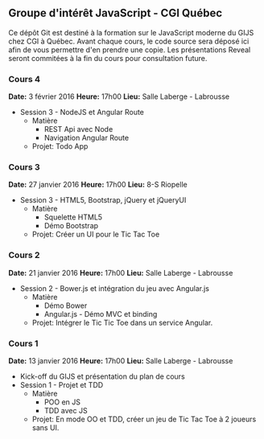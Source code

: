 ## Groupe d'intérêt JavaScript - CGI Québec
Ce dépôt Git est destiné à la formation sur le JavaScript moderne du GIJS chez CGI à Québec. Avant chaque cours, le code source sera déposé ici afin de vous permettre d'en prendre une copie. Les présentations Reveal seront commitées à la fin du cours pour consultation future.

### Cours 4
**Date:** 3 février 2016
**Heure:** 17h00
**Lieu:** Salle Laberge - Labrousse

* Session 3 - NodeJS et Angular Route
  * Matière
    * REST Api avec Node
    * Navigation Angular Route
  * Projet: Todo App

### Cours 3
**Date:** 27 janvier 2016
**Heure:** 17h00
**Lieu:** 8-S Riopelle

* Session 3 - HTML5, Bootstrap, jQuery et jQueryUI
  * Matière
    * Squelette HTML5
    * Démo Bootstrap
  * Projet: Créer un UI pour le Tic Tac Toe

### Cours 2
**Date:** 21 janvier 2016
**Heure:** 17h00
**Lieu:** Salle Laberge - Labrousse

* Session 2 - Bower.js et intégration du jeu avec Angular.js
  * Matière
    * Démo Bower
    * Angular.js - Démo MVC et binding
  * Projet: Intégrer le Tic Tic Toe dans un service Angular.


### Cours 1
**Date:** 13 janvier 2016
**Heure:** 17h00
**Lieu:** Salle Laberge - Labrousse

* Kick-off du GIJS et présentation du plan de cours
* Session 1 - Projet et TDD
  * Matière
    * POO en JS
    * TDD avec JS
  * Projet: En mode OO et TDD, créer un jeu de Tic Tac Toe à 2 joueurs sans UI.
